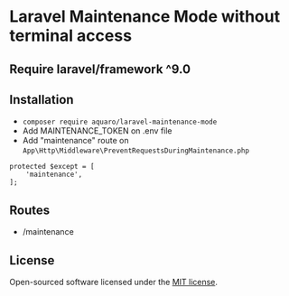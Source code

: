 # Laravel Maintenance Mode without terminal access

## Require laravel/framework ^9.0

## Installation 
- ```composer require aquaro/laravel-maintenance-mode```
- Add MAINTENANCE_TOKEN on .env file
- Add "maintenance" route on ```App\Http\Middleware\PreventRequestsDuringMaintenance.php``` 
```
protected $except = [
    'maintenance',
];
```

## Routes
- /maintenance

## License
Open-sourced software licensed under the [MIT license](https://opensource.org/licenses/MIT).
